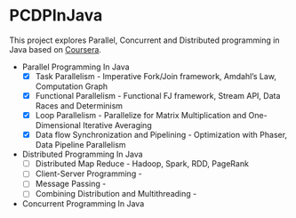 # PCDPInJava
This project explores Parallel, Concurrent and Distributed programming in Java based on [Coursera](https://www.coursera.org/programs/yonsei-university-on-coursera-h3ke7?collectionId=&currentTab=CATALOG&productId=zb8J0mWKEeaomwoYfGdF7Q&productType=s12n&showMiniModal=true).

- Parallel Programming In Java
    - [x] Task Parallelism - Imperative Fork/Join framework, Amdahl’s Law, Computation Graph
    - [x] Functional Parallelism - Functional FJ framework, Stream API, Data Races and Determinism
    - [x] Loop Parallelism - Parallelize for Matrix Multiplication and One-Dimensional Iterative Averaging 
    - [x] Data flow Synchronization and Pipelining - Optimization with Phaser, Data Pipeline Parallelism
    
- Distributed Programming In Java
    - [ ] Distributed Map Reduce - Hadoop, Spark, RDD, PageRank
    - [ ] Client-Server Programming - 
    - [ ] Message Passing -
    - [ ] Combining Distribution and Multithreading - 

- Concurrent Programming In Java
